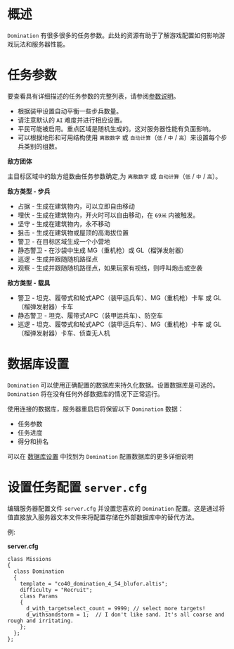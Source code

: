 # 概述

`Domination` 有很多很多的任务参数。此处的资源有助于了解游戏配置如何影响游戏玩法和服务器性能。

# 任务参数

要查看具有详细描述的任务参数的完整列表，请参阅[参数说明](Parameter.md)。

* 根据装甲设置自动平衡一些步兵数量。
* 请注意默认的 `AI` 难度并进行相应设置。
* 平民可能被启用。重点区域是随机生成的。这对服务器性能有负面影响。
* 可以根据地形和可用结构使用 `离散数字` 或 `自动计算`（`低` / `中` / `高`）来设置每个步兵类别的组数。

**敌方团体**

主目标区域中的敌方组数由任务参数确定,为 `离散数字` 或 `自动计算`（`低` / `中` / `高`）。

**敌方类型 - 步兵**

* 占据 - 生成在建筑物内，可以立即自由移动
* 埋伏 - 生成在建筑物内，开火时可以自由移动，在 `69米` 内被触发。
* 坚守 - 生成在建筑物内，永不移动
* 狙击 - 生成在建筑物或屋顶的高海拔位置
* 警卫 - 在目标区域生成一个小营地
* 静态警卫 - 在沙袋中生成 MG（重机枪）或 GL（榴弹发射器）
* 巡逻 - 生成并跟随随机路径点
* 观察 - 生成并跟随随机路径点，如果玩家有视线，则呼叫炮击或空袭

**敌方类型 - 载具**

* 警卫 - 坦克、履带式和轮式APC（装甲运兵车）、MG（重机枪）卡车 或 GL（榴弹发射器）卡车
* 静态警卫 - 坦克、履带式APC（装甲运兵车）、防空车
* 巡逻 - 坦克、履带式和轮式APC（装甲运兵车）、MG（重机枪）卡车 或 GL（榴弹发射器）卡车、侦查无人机

# 数据库设置

`Domination` 可以使用正确配置的数据库来持久化数据。设置数据库是可选的。`Domination` 将在没有任何外部数据库的情况下正常运行。

使用连接的数据库，服务器重启后将保留以下 `Domination` 数据：

* 任务参数
* 任务进度
* 得分和排名

可以在 [数据库设置](Database-Setup.md) 中找到为 `Domination` 配置数据库的更多详细说明

# 设置任务配置 `server.cfg`

编辑服务器配置文件 `server.cfg` 并设置您喜欢的 `Domination` 配置。这是通过将值直接放入服务器文本文件来将配置存储在外部数据库中的替代方法。

例:

**server.cfg**
```
class Missions
{
  class Domination
  {
    template = "co40_domination_4_54_blufor.altis";
    difficulty = "Recruit";
    class Params
    {
      d_with_targetselect_count = 9999; // select more targets!
      d_withsandstorm = 1;  // I don't like sand. It's all coarse and rough and irritating.
    };
  };
};
```